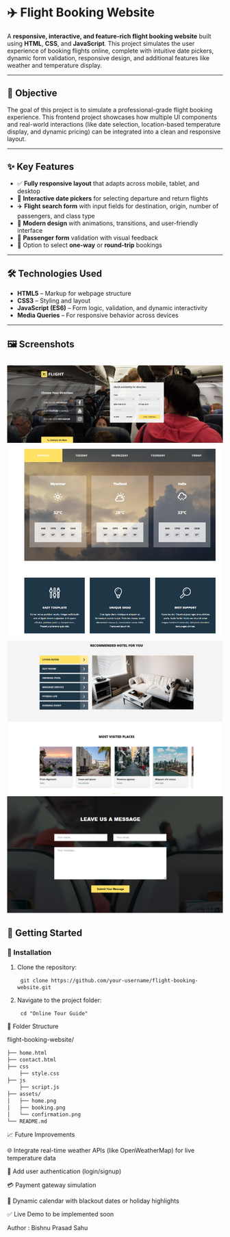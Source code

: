 # ✈️ Flight Booking Website

A **responsive, interactive, and feature-rich flight booking website** built using **HTML**, **CSS**, and **JavaScript**. This project simulates the user experience of booking flights online, complete with intuitive date pickers, dynamic form validation, responsive design, and additional features like weather and temperature display.

---

## 🎯 Objective

The goal of this project is to simulate a professional-grade flight booking experience. This frontend project showcases how multiple UI components and real-world interactions (like date selection, location-based temperature display, and dynamic pricing) can be integrated into a clean and responsive layout.

---

## ✨ Key Features

- ✅ **Fully responsive layout** that adapts across mobile, tablet, and desktop
- 📅 **Interactive date pickers** for selecting departure and return flights
- ✈️ **Flight search form** with input fields for destination, origin, number of passengers, and class type
- 🎨 **Modern design** with animations, transitions, and user-friendly interface
- 🛂 **Passenger form** validation with visual feedback
- 💼 Option to select **one-way** or **round-trip** bookings

---

## 🛠️ Technologies Used

- **HTML5** – Markup for webpage structure  
- **CSS3** – Styling and layout  
- **JavaScript (ES6)** – Form logic, validation, and dynamic interactivity  
- **Media Queries** – For responsive behavior across devices  

---

## 🖼️ Screenshots

![alt text](image.png)
![alt text](image-1.png)
![alt text](image-2.png)
![alt text](image-3.png)
---

## 🚀 Getting Started

### 🔧 Installation

1. Clone the repository:

        git clone https://github.com/your-username/flight-booking-website.git


2. Navigate to the project folder:

        cd "Online Tour Guide"


📂 Folder Structure

flight-booking-website/

    ├── home.html         
    ├── contact.html           
    ├── css   
        ├── style.css       
    ├── js
        ├── script.js              
    ├── assets/
    │   ├── home.png
    │   ├── booking.png
    │   └── confirmation.png
    └── README.md


📈 Future Improvements

🌐 Integrate real-time weather APIs (like OpenWeatherMap) for live temperature data

🔐 Add user authentication (login/signup)

💳 Payment gateway simulation

📅 Dynamic calendar with blackout dates or holiday highlights

✅ Live Demo to be implemented soon


Author : Bishnu Prasad Sahu